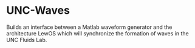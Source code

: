 UNC-Waves
=========

Builds an interface between a Matlab waveform generator and the architecture LewOS which will synchronize the formation of waves in the UNC Fluids Lab.